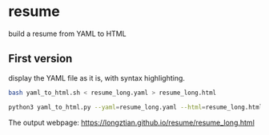 # resume
build a resume from YAML to HTML

## First version
display the YAML file as it is, with syntax highlighting.
```bash
bash yaml_to_html.sh < resume_long.yaml > resume_long.html
```

```bash
python3 yaml_to_html.py --yaml=resume_long.yaml --html=resume_long.html
```

The output webpage: https://longztian.github.io/resume/resume_long.html
